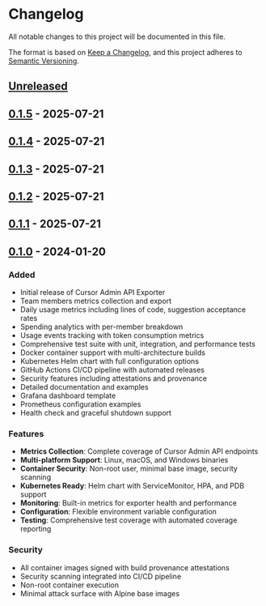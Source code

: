 # Changelog

All notable changes to this project will be documented in this file.

The format is based on [Keep a Changelog](https://keepachangelog.com/en/1.0.0/),
and this project adheres to [Semantic Versioning](https://semver.org/spec/v2.0.0.html).

## [Unreleased]

## [0.1.5] - 2025-07-21

## [0.1.4] - 2025-07-21

## [0.1.3] - 2025-07-21

## [0.1.2] - 2025-07-21

## [0.1.1] - 2025-07-21

## [0.1.0] - 2024-01-20

### Added
- Initial release of Cursor Admin API Exporter
- Team members metrics collection and export
- Daily usage metrics including lines of code, suggestion acceptance rates
- Spending analytics with per-member breakdown
- Usage events tracking with token consumption metrics
- Comprehensive test suite with unit, integration, and performance tests
- Docker container support with multi-architecture builds
- Kubernetes Helm chart with full configuration options
- GitHub Actions CI/CD pipeline with automated releases
- Security features including attestations and provenance
- Detailed documentation and examples
- Grafana dashboard template
- Prometheus configuration examples
- Health check and graceful shutdown support

### Features
- **Metrics Collection**: Complete coverage of Cursor Admin API endpoints
- **Multi-platform Support**: Linux, macOS, and Windows binaries
- **Container Security**: Non-root user, minimal base image, security scanning
- **Kubernetes Ready**: Helm chart with ServiceMonitor, HPA, and PDB support
- **Monitoring**: Built-in metrics for exporter health and performance
- **Configuration**: Flexible environment variable configuration
- **Testing**: Comprehensive test coverage with automated coverage reporting

### Security
- All container images signed with build provenance attestations
- Security scanning integrated into CI/CD pipeline
- Non-root container execution
- Minimal attack surface with Alpine base images

[0.1.1]: https://github.com/matanbaruch/cursor-admin-api-exporter/compare/v0.1.0...v0.1.1
[0.1.2]: https://github.com/matanbaruch/cursor-admin-api-exporter/compare/v0.1.1...v0.1.2
[0.1.3]: https://github.com/matanbaruch/cursor-admin-api-exporter/compare/v0.1.2...v0.1.3
[0.1.4]: https://github.com/matanbaruch/cursor-admin-api-exporter/compare/v0.1.3...v0.1.4
[0.1.5]: https://github.com/matanbaruch/cursor-admin-api-exporter/compare/v0.1.4...v0.1.5
[Unreleased]: https://github.com/matanbaruch/cursor-admin-api-exporter/compare/v0.1.5...HEAD
[0.1.0]: https://github.com/matanbaruch/cursor-admin-api-exporter/releases/tag/v0.1.0